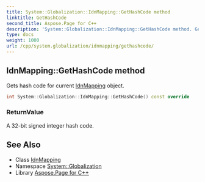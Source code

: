 ```yaml
---
title: System::Globalization::IdnMapping::GetHashCode method
linktitle: GetHashCode
second_title: Aspose.Page for C++
description: 'System::Globalization::IdnMapping::GetHashCode method. Gets hash code for current IdnMapping object in C++.'
type: docs
weight: 1000
url: /cpp/system.globalization/idnmapping/gethashcode/
---
```

## IdnMapping::GetHashCode method


Gets hash code for current [IdnMapping](../) object.

```cpp
int System::Globalization::IdnMapping::GetHashCode() const override
```


### ReturnValue

A 32-bit signed integer hash code.

## See Also

* Class [IdnMapping](../)
* Namespace [System::Globalization](../../)
* Library [Aspose.Page for C++](../../../)
